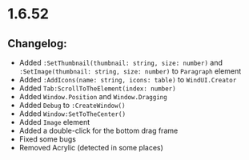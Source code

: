 # 1.6.52
## Changelog:
- Added `:SetThumbnail(thumbnail: string, size: number)` and `:SetImage(thumbnail: string, size: number)` to `Paragraph` element
- Added `:AddIcons(name: string, icons: table)` to `WindUI.Creator`
- Added `Tab:ScrollToTheElement(index: number)`
- Added `Window.Position` and `Window.Dragging`
- Added `Debug` to `:CreateWindow()`
- Added `Window:SetToTheCenter()`
- Added `Image` element
- Added a double-click for the bottom drag frame
- Fixed some bugs
- Removed Acrylic (detected in some places)